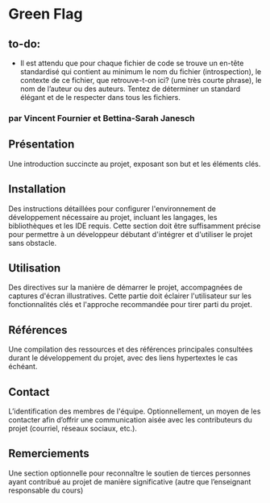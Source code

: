 # Green Flag
## to-do:
* Il est attendu que pour chaque fichier de code se trouve un en-tête standardisé qui contient au minimum le nom du fichier (introspection), le contexte de ce fichier, que retrouve-t-on ici? (une très courte phrase), le nom de l’auteur ou des auteurs. Tentez de déterminer un standard élégant et de le respecter dans tous les fichiers.
### par Vincent Fournier et Bettina-Sarah Janesch

## Présentation
Une introduction succincte au projet, exposant son but et les éléments clés.

## Installation
Des instructions détaillées pour configurer l'environnement de développement
nécessaire au projet, incluant les langages, les bibliothèques et les IDE requis. Cette section doit être
suffisamment précise pour permettre à un développeur débutant d'intégrer et d'utiliser le projet
sans obstacle.

## Utilisation
Des directives sur la manière de démarrer le projet, accompagnées de captures d'écran
illustratives. Cette partie doit éclairer l'utilisateur sur les fonctionnalités clés et l'approche
recommandée pour tirer parti du projet.

## Références
Une compilation des ressources et des références principales consultées durant le
développement du projet, avec des liens hypertextes le cas échéant.

## Contact
L’identification des membres de l'équipe. Optionnellement, un moyen de les contacter afin
d’offrir une communication aisée avec les contributeurs du projet (courriel, réseaux sociaux, etc.).

## Remerciements
Une section optionnelle pour reconnaître le soutien de tierces personnes ayant
contribué au projet de manière significative (autre que l’enseignant responsable du cours)
